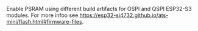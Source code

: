 Enable PSRAM using different build artifacts for OSPI and QSPI ESP32-S3 modules. For more infoo see <https://esp32-si4732.github.io/ats-mini/flash.html#firmware-files>.
